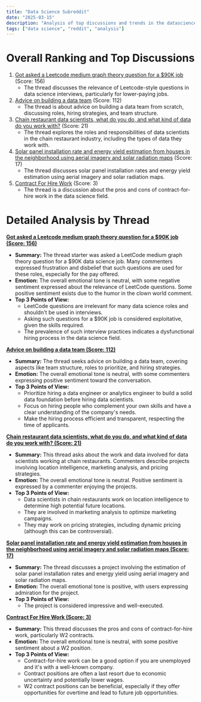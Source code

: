 ```yaml
---
title: "Data Science Subreddit"
date: "2025-03-15"
description: "Analysis of top discussions and trends in the datascience subreddit"
tags: ["data science", "reddit", "analysis"]
---
```


# Overall Ranking and Top Discussions
1.  [Got asked a Leetcode medium graph theory question for a $90K job](https://www.reddit.com/r/datascience/comments/1jc05t5/got_asked_a_leetcode_medium_graph_theory_question/) (Score: 156)
    *   The thread discusses the relevance of Leetcode-style questions in data science interviews, particularly for lower-paying jobs.
2.  [Advice on building a data team](https://www.reddit.com/r/datascience/comments/1jbhjmx/advice_on_building_a_data_team/) (Score: 112)
    *   The thread is about advice on building a data team from scratch, discussing roles, hiring strategies, and team structure.
3.  [Chain restaurant data scientists, what do you do, and what kind of data do you work with?](https://www.reddit.com/r/datascience/comments/1jbetth/chain_restaurant_data_scientists_what_do_you_do/) (Score: 21)
    *   The thread explores the roles and responsibilities of data scientists in the chain restaurant industry, including the types of data they work with.
4.  [Solar panel installation rate and energy yield estimation from houses in the neighborhood using aerial imagery and solar radiation maps](https://kopytjuk.github.io/posts/solar-panel-analysis/) (Score: 17)
    *   The thread discusses solar panel installation rates and energy yield estimation using aerial imagery and solar radiation maps.
5.  [Contract For Hire Work](https://www.reddit.com/r/datascience/comments/1jbdpuh/contract_for_hire_work/) (Score: 3)
    *   The thread is a discussion about the pros and cons of contract-for-hire work in the data science field.

# Detailed Analysis by Thread
**[Got asked a Leetcode medium graph theory question for a $90K job (Score: 156)](https://www.reddit.com/r/datascience/comments/1jc05t5/got_asked_a_leetcode_medium_graph_theory_question/)**
*  **Summary:** The thread starter was asked a LeetCode medium graph theory question for a $90K data science job. Many commenters expressed frustration and disbelief that such questions are used for these roles, especially for the pay offered.
*  **Emotion:** The overall emotional tone is neutral, with some negative sentiment expressed about the relevance of LeetCode questions. Some positive sentiment exists due to the humor in the clown world comment.
*  **Top 3 Points of View:**
    *   LeetCode questions are irrelevant for many data science roles and shouldn't be used in interviews.
    *   Asking such questions for a $90K job is considered exploitative, given the skills required.
    *   The prevalence of such interview practices indicates a dysfunctional hiring process in the data science field.

**[Advice on building a data team (Score: 112)](https://www.reddit.com/r/datascience/comments/1jbhjmx/advice_on_building_a_data_team/)**
*  **Summary:** The thread seeks advice on building a data team, covering aspects like team structure, roles to prioritize, and hiring strategies.
*  **Emotion:** The overall emotional tone is neutral, with some commenters expressing positive sentiment toward the conversation.
*  **Top 3 Points of View:**
    *   Prioritize hiring a data engineer or analytics engineer to build a solid data foundation before hiring data scientists.
    *   Focus on hiring people who complement your own skills and have a clear understanding of the company's needs.
    *   Make the hiring process efficient and transparent, respecting the time of applicants.

**[Chain restaurant data scientists, what do you do, and what kind of data do you work with? (Score: 21)](https://www.reddit.com/r/datascience/comments/1jbetth/chain_restaurant_data_scientists_what_do_you_do/)**
*  **Summary:** This thread asks about the work and data involved for data scientists working at chain restaurants. Commenters describe projects involving location intelligence, marketing analysis, and pricing strategies.
*  **Emotion:** The overall emotional tone is neutral. Positive sentiment is expressed by a commenter enjoying the projects.
*  **Top 3 Points of View:**
    *   Data scientists in chain restaurants work on location intelligence to determine high potential future locations.
    *   They are involved in marketing analysis to optimize marketing campaigns.
    *   They may work on pricing strategies, including dynamic pricing (although this can be controversial).

**[Solar panel installation rate and energy yield estimation from houses in the neighborhood using aerial imagery and solar radiation maps (Score: 17)](https://kopytjuk.github.io/posts/solar-panel-analysis/)**
*  **Summary:** The thread discusses a project involving the estimation of solar panel installation rates and energy yield using aerial imagery and solar radiation maps.
*  **Emotion:** The overall emotional tone is positive, with users expressing admiration for the project.
*  **Top 3 Points of View:**
    *   The project is considered impressive and well-executed.

**[Contract For Hire Work (Score: 3)](https://www.reddit.com/r/datascience/comments/1jbdpuh/contract_for_hire_work/)**
*  **Summary:** This thread discusses the pros and cons of contract-for-hire work, particularly W2 contracts.
*  **Emotion:** The overall emotional tone is neutral, with some positive sentiment about a W2 position.
*  **Top 3 Points of View:**
    *   Contract-for-hire work can be a good option if you are unemployed and it's with a well-known company.
    *   Contract positions are often a last resort due to economic uncertainty and potentially lower wages.
    *   W2 contract positions can be beneficial, especially if they offer opportunities for overtime and lead to future job opportunities.

